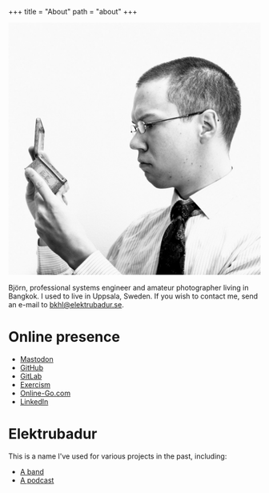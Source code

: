 +++
title = "About"
path = "about"
+++

![Portrait](box.jpeg)


Björn, professional systems engineer and amateur photographer living in
Bangkok. I used to live in Uppsala, Sweden. If you wish to contact me, send
an e-mail to [bkhl@elektrubadur.se](mailto:bkhl@elektrubadur.se).


# Online presence

* [Mastodon](https://mastodon.sdf.org/@bkhl)
* [GitHub](https://github.com/bkhl)
* [GitLab](https://gitlab.com/bkhl)
* [Exercism](https://exercism.io/profiles/bkhl)
* [Online-Go.com](https://online-go.com/player/52248/)
* [LinkedIn](https://www.linkedin.com/in/bj%C3%B6rn-lindstr%C3%B6m-573a9261/)


# Elektrubadur

This is a name I've used for various projects in the past, including:

* [A band](https://www.jamendo.com/artist/4363/elektrubadur)
* [A podcast](https://archive.org/details/ElektrubadurPodcast)
